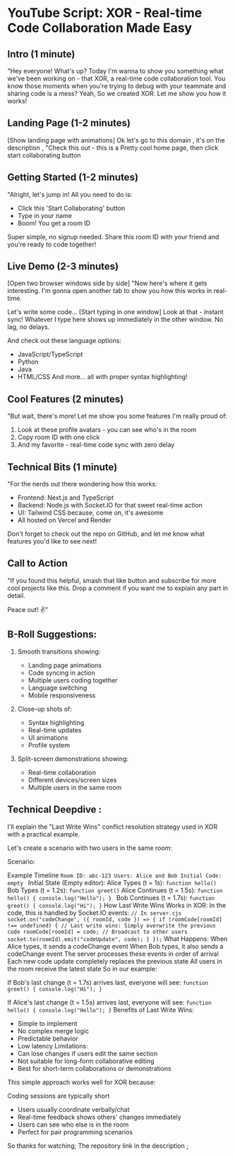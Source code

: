 # YouTube Script: XOR - Real-time Code Collaboration Made Easy

## Intro (1 minute)
"Hey everyone! What's up? Today I'm wanna to show you something what we've been working on - that XOR, a real-time code collaboration tool. You know those moments when you're trying to debug with your teammate and sharing code is a mess? Yeah, So we created XOR. Let me show you how it works!

## Landing Page (1-2 minutes)
[Show landing page with animations]
Ok let's go to this domain , it's on the description , "Check this out - this is a Pretty cool home page, then click start collaborating button

## Getting Started (1-2 minutes)
"Alright, let's jump in! All you need to do is:
- Click this 'Start Collaborating' button
- Type in your name
- Boom! You get a room ID

Super simple, no signup needed. Share this room ID with your friend and you're ready to code together!

## Live Demo (2-3 minutes)
[Open two browser windows side by side]
"Now here's where it gets interesting. I'm gonna open another tab to show you how this works in real-time. 

Let's write some code... [Start typing in one window]
Look at that - instant sync! Whatever I type here shows up immediately in the other window. No lag, no delays.

And check out these language options:
- JavaScript/TypeScript
- Python
- Java
- HTML/CSS
And more... all with proper syntax highlighting!

## Cool Features (2 minutes)
"But wait, there's more! Let me show you some features I'm really proud of:

1. Look at these profile avatars - you can see who's in the room
2. Copy room ID with one click
4. And my favorite - real-time code sync with zero delay

## Technical Bits (1 minute)
"For the nerds out there wondering how this works:
- Frontend: Next.js and TypeScript
- Backend: Node.js with Socket.IO for that sweet real-time action
- UI: Tailwind CSS because, come on, it's awesome
- All hosted on Vercel and Render


Don't forget to check out the repo on GitHub, and let me know what features you'd like to see next!

## Call to Action
"If you found this helpful, smash that like button and subscribe for more cool projects like this. Drop a comment if you want me to explain any part in detail.

Peace out! ✌️"

## B-Roll Suggestions:
1. Smooth transitions showing:
   - Landing page animations
   - Code syncing in action
   - Multiple users coding together
   - Language switching
   - Mobile responsiveness

2. Close-up shots of:
   - Syntax highlighting
   - Real-time updates
   - UI animations
   - Profile system

3. Split-screen demonstrations showing:
   - Real-time collaboration
   - Different devices/screen sizes
   - Multiple users in the same room


## Technical Deepdive : 

I'll explain the "Last Write Wins" conflict resolution strategy used in XOR with a practical example.

Let's create a scenario with two users in the same room:

Scenario:

Example Timeline
`Room ID: abc-123
Users: Alice and Bob
Initial Code: empty
`
Initial State (Empty editor):
Alice Types (t = 1s):
`function hello()`
Bob Types (t = 1.2s):
`function greet()`
Alice Continues (t = 1.5s):
`function hello() {
    console.log("Hello");
}
`
Bob Continues (t = 1.7s):
`
function greet() {
    console.log("Hi");
}
`
How Last Write Wins Works in XOR:
In the code, this is handled by Socket.IO events:
`
// In server.cjs
socket.on("codeChange", ({ roomId, code }) => {
    if (roomCode[roomId] !== undefined) {
        // Last write wins: Simply overwrite the previous code
        roomCode[roomId] = code;
        // Broadcast to other users
        socket.to(roomId).emit("codeUpdate", code);
    }
});
`
What Happens:
When Alice types, it sends a codeChange event
When Bob types, it also sends a codeChange event
The server processes these events in order of arrival
Each new code update completely replaces the previous state
All users in the room receive the latest state
So in our example:

If Bob's last change (t = 1.7s) arrives last, everyone will see:
`
function greet() {
    console.log("Hi");
}
`

If Alice's last change (t = 1.5s) arrives last, everyone will see:
`
function hello() {
    console.log("Hello");
}
`
Benefits of Last Write Wins:
   - Simple to implement
   - No complex merge logic
   - Predictable behavior
   - Low latency
Limitations:
- Can lose changes if users edit the same section
- Not suitable for long-form collaborative editing
- Best for short-term collaborations or demonstrations

This simple approach works well for XOR because:

Coding sessions are typically short
- Users usually coordinate verbally/chat
- Real-time feedback shows others' changes immediately
- Users can see who else is in the room
- Perfect for pair programming scenarios 


So thanks for watching; The repository link in the description ; 
